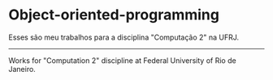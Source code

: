 # Object-oriented-programming

Esses são meu trabalhos para a disciplina "Computação 2" na UFRJ.

-----------------------------------------------------------------------------

Works for "Computation 2" discipline at Federal University of Rio de Janeiro.
